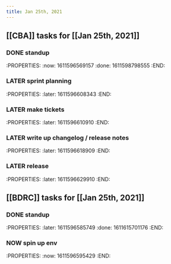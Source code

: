 ```yaml
---
title: Jan 25th, 2021
---
```


## [[CBA]] tasks for [[Jan 25th, 2021]]
### DONE standup
:PROPERTIES:
:now: 1611596569157
:done: 1611598798555
:END:
### LATER sprint planning
:PROPERTIES:
:later: 1611596608343
:END:
### LATER make tickets
:PROPERTIES:
:later: 1611596610910
:END:
### LATER write up changelog / release notes
:PROPERTIES:
:later: 1611596618909
:END:
### LATER release
:PROPERTIES:
:later: 1611596629910
:END:
## [[BDRC]] tasks for [[Jan 25th, 2021]]
### DONE standup
:PROPERTIES:
:later: 1611596585749
:done: 1611615701176
:END:
### NOW spin up env
:PROPERTIES:
:now: 1611596595429
:END:
###
